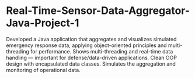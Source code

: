 # Real-Time-Sensor-Data-Aggregator-Java-Project-1
Developed a Java application that aggregates and visualizes simulated emergency response data, applying object-oriented principles and multi-threading for performance. Shows multi-threading and real-time data handling — important for defense/data-driven applications. Clean OOP design with encapsulated data classes. Simulates the aggregation and monitoring of operational data.
